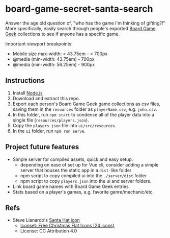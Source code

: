 # board-game-secret-santa-search
Answer the age old question of, "who has the game I'm thinking of gifting?!"
More specifically, easily search through people's exported
[Board Game Geek](https://boardgamegeek.com) collections to see if anyone
has a specific game.

Important viewport breakpoints:
-  Mobile size max-width: < 43.75em - < 700px
-  @media (min-width: 43.75em) - 700px
-  @media (min-width: 56.25em) - 900px


## Instructions
1. Install [Node.js](https://nodejs.org/en/download/)
1. Download and extract this repo.
1. Export each person's Board Game Geek game collections as csv files, saving
  them in the `resources` folder as `playerName.csv`, e.g. `john.csv`.
1. In this folder, run `npm start` to condense all of the player data into a
  single file (`resources/players.json`).
1. Copy the `players.json` file into `ui/src/resources`.
1. In the `ui` folder, run `npm run serve`.


## Project future features
- Simple server for compiled assets, quick and easy setup.
  - depending on ease of set up for Vue cli, consider adding a simple server
    that houses the static app in a `dist-`like folder
  - npm script to copy compiled ui into the `./server/dist` folder
  - npm script to copy `players.json` into the ui and server folders.
- Link board game names with Board Game Geek entries
- Stats based on a player's games, e.g. favorite genre/mechanic/etc.

## Refs
- Steve Lianardo's [Santa Hat icon](http://www.iconarchive.com/show/free-christmas-flat-icons-by-stevelianardo/santa-hat-icon.html)
  - [Iconset: Free Christmas Flat Icons (24 icons)](http://www.iconarchive.com/show/free-christmas-flat-icons-by-stevelianardo.html)
  - License: CC Attribution 4.0